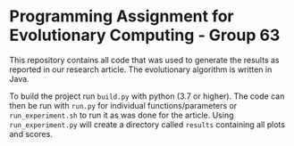 # Programming Assignment for Evolutionary Computing - Group 63
This repository contains all code that was used to generate the results as reported in our research article.
The evolutionary algorithm is written in Java.

To build the project run `build.py` with python (3.7 or higher). The code can then be run with `run.py` for individual functions/parameters or `run_experiment.sh` to run it as was done for the article.
Using `run_experiment.py` will create a directory called `results` containing all plots and scores.
